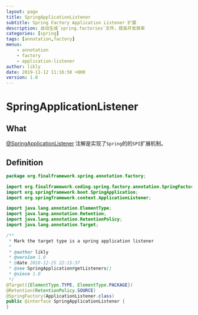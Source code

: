 ```yaml
---
layout: page
title: SpringApplicationListener
subtitle: Spring Factory Application Listener 扩展
description: 自动生成`spring.factories`文件，提高开发效率
categories: [spring]
tags: [annotation,factory]
menus:
    - annotation
    - factory
    - application-listener
author: likly
date: 2019-11-12 11:16:50 +800
version: 1.0
---
```


# SpringApplicationListener

## What

[@SpringApplicationListener](/final-spring/final-spring-annotation/src/main/java/org/finalframework/spring/annotation/factory/SpringApplicationListener.java)
注解是实现了`Spring`的[]()的`SPI`扩展机制。

## Definition

```java
package org.finalframework.spring.annotation.factory;

import org.finalframework.coding.spring.factory.annotation.SpringFactory;
import org.springframework.boot.SpringApplication;
import org.springframework.context.ApplicationListener;

import java.lang.annotation.ElementType;
import java.lang.annotation.Retention;
import java.lang.annotation.RetentionPolicy;
import java.lang.annotation.Target;

/**
 * Mark the target type is a spring application listener
 *
 * @author likly
 * @version 1.0
 * @date 2018-12-25 22:15:37
 * @see SpringApplication#getListeners()
 * @since 1.0
 */
@Target({ElementType.TYPE, ElementType.PACKAGE})
@Retention(RetentionPolicy.SOURCE)
@SpringFactory(ApplicationListener.class)
public @interface SpringApplicationListener {
}

```